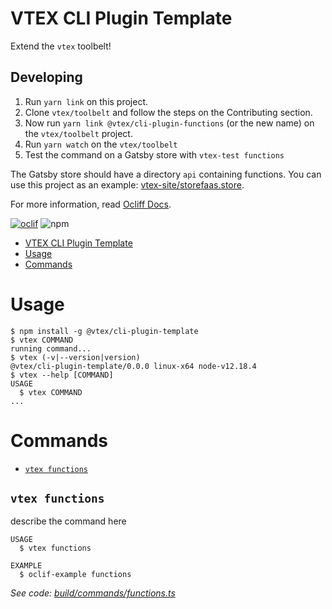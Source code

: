 # VTEX CLI Plugin Template

Extend the `vtex` toolbelt!

## Developing

1. Run `yarn link` on this project.
1. Clone `vtex/toolbelt` and follow the steps on the Contributing section.
1. Now run `yarn link @vtex/cli-plugin-functions` (or the new name) on the `vtex/toolbelt` project.
1. Run `yarn watch` on the `vtex/toolbelt`
1. Test the command on a Gatsby store with `vtex-test functions`

The Gatsby store should have a directory `api` containing functions. You can
use this project as an example:
[vtex-site/storefaas.store](https://github.com/vtex-sites/storefaas.store).

For more information, read [Ocliff Docs](https://oclif.io/docs/introduction).

[![oclif](https://img.shields.io/badge/cli-oclif-brightgreen.svg)](https://oclif.io)
![npm](https://img.shields.io/npm/v/@vtex/cli-plugin-template)

<!-- toc -->
* [VTEX CLI Plugin Template](#vtex-cli-plugin-template)
* [Usage](#usage)
* [Commands](#commands)
<!-- tocstop -->
# Usage
<!-- usage -->
```sh-session
$ npm install -g @vtex/cli-plugin-template
$ vtex COMMAND
running command...
$ vtex (-v|--version|version)
@vtex/cli-plugin-template/0.0.0 linux-x64 node-v12.18.4
$ vtex --help [COMMAND]
USAGE
  $ vtex COMMAND
...
```
<!-- usagestop -->
# Commands
<!-- commands -->
* [`vtex functions`](#vtex-hello-file)

## `vtex functions`

describe the command here

```
USAGE
  $ vtex functions

EXAMPLE
  $ oclif-example functions
```

_See code: [build/commands/functions.ts](https://github.com/vtex/cli-plugin-functions/master/src/commands/functions.ts)_
<!-- commandsstop -->
